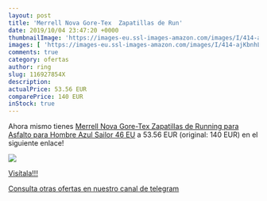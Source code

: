```yaml
---
layout: post
title: 'Merrell Nova Gore-Tex  Zapatillas de Run'
date: 2019/10/04 23:47:20 +0000
thumbnailImage: 'https://images-eu.ssl-images-amazon.com/images/I/414-ajKbnhL._SL200_.jpg'
images: [ 'https://images-eu.ssl-images-amazon.com/images/I/414-ajKbnhL._SL200_.jpg' ]
comments: true
category: ofertas
author: ring
slug: 116927854X
description:
actualPrice: 53.56 EUR
comparePrice: 140 EUR
inStock: true
---
```


Ahora mismo tienes [Merrell Nova Gore-Tex  Zapatillas de Running para Asfalto para Hombre  Azul  Sailor   46 EU](https://www.amazon.com/dp/116927854X/?tag=redken08-20) a 53.56 EUR (original: 140 EUR) en el siguiente enlace!

[![](https://images-eu.ssl-images-amazon.com/images/I/414-ajKbnhL._SL200_.jpg)](https://www.amazon.com/dp/116927854X/?tag=redken08-20)

[Visítala!!!](https://www.amazon.com/dp/116927854X/?tag=redken08-20)

[Consulta otras ofertas en nuestro canal de telegram](https://t.me/s/ofertas25)
